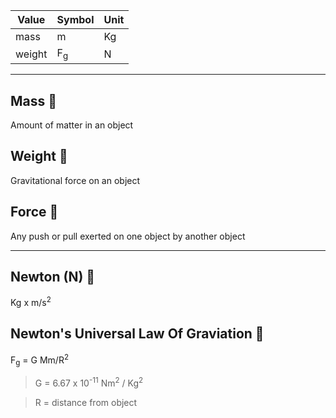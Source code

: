 | Value | Symbol | Unit |
| - | - | - |
| mass | m | Kg |
| weight | F<sub>g</sub> | N |

---

Mass 📖
--
Amount of matter in an object

Weight 📖
--
Gravitational force on an object

Force 📖
--
Any push or pull exerted on one object by another object

---

Newton (N) 🧮
--
Kg x m/s<sup>2</sup>

Newton's Universal Law Of Graviation 🧮
--
F<sub>g</sub> = G Mm/R<sup>2</sup>
>G = 6.67 x 10<sup>-11</sup> Nm<sup>2</sup> / Kg<sup>2</sup>

>R = distance from object
